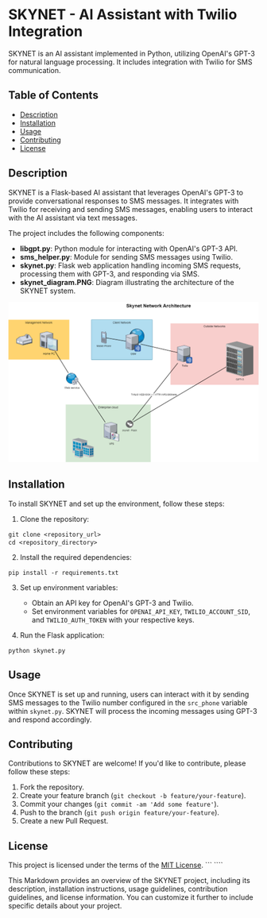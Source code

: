 # SKYNET - AI Assistant with Twilio Integration

SKYNET is an AI assistant implemented in Python, utilizing OpenAI's GPT-3 for natural language processing. It includes integration with Twilio for SMS communication.

## Table of Contents

- [Description](#description)
- [Installation](#installation)
- [Usage](#usage)
- [Contributing](#contributing)
- [License](#license)

## Description

SKYNET is a Flask-based AI assistant that leverages OpenAI's GPT-3 to provide conversational responses to SMS messages. It integrates with Twilio for receiving and sending SMS messages, enabling users to interact with the AI assistant via text messages.

The project includes the following components:

- **libgpt.py**: Python module for interacting with OpenAI's GPT-3 API.
- **sms_helper.py**: Module for sending SMS messages using Twilio.
- **skynet.py**: Flask web application handling incoming SMS requests, processing them with GPT-3, and responding via SMS.
- **skynet_diagram.PNG**: Diagram illustrating the architecture of the SKYNET system.

![](./skynet_diagram.png)

## Installation

To install SKYNET and set up the environment, follow these steps:

1. Clone the repository:

```
git clone <repository_url>
cd <repository_directory>
```

2. Install the required dependencies:

```
pip install -r requirements.txt
```

3. Set up environment variables:
   - Obtain an API key for OpenAI's GPT-3 and Twilio.
   - Set environment variables for `OPENAI_API_KEY`, `TWILIO_ACCOUNT_SID`, and `TWILIO_AUTH_TOKEN` with your respective keys.

4. Run the Flask application:

```
python skynet.py
```

## Usage

Once SKYNET is set up and running, users can interact with it by sending SMS messages to the Twilio number configured in the `src_phone` variable within `skynet.py`. SKYNET will process the incoming messages using GPT-3 and respond accordingly.

## Contributing

Contributions to SKYNET are welcome! If you'd like to contribute, please follow these steps:

1. Fork the repository.
2. Create your feature branch (`git checkout -b feature/your-feature`).
3. Commit your changes (`git commit -am 'Add some feature'`).
4. Push to the branch (`git push origin feature/your-feature`).
5. Create a new Pull Request.

## License

This project is licensed under the terms of the [MIT License](LICENSE).
``` ````

This Markdown provides an overview of the SKYNET project, including its description, installation instructions, usage guidelines, contribution guidelines, and license information. You can customize it further to include specific details about your project.
